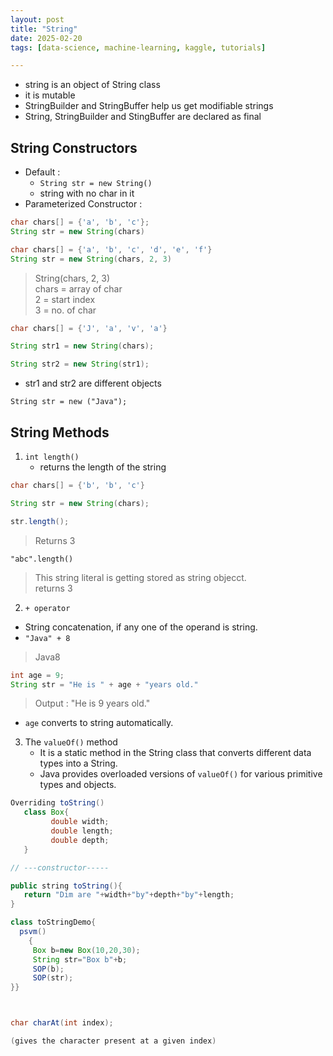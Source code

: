 ```yaml
---
layout: post
title: "String"
date: 2025-02-20
tags: [data-science, machine-learning, kaggle, tutorials]

---
```


- string is an object of String class
- it is mutable
- StringBuilder and StringBuffer help us get modifiable strings
- String, StringBuilder and StingBuffer are declared as final

## String Constructors

-  Default :
    - `String str = new String()`
    - string with no char in it
- Parameterized Constructor :
```java
char chars[] = {'a', 'b', 'c'};
String str = new String(chars)
```

```java
char chars[] = {'a', 'b', 'c', 'd', 'e', 'f'}
String str = new String(chars, 2, 3)
```

> String(chars, 2, 3)  
> chars = array of char  
> 2 = start index  
> 3 = no. of char

```java
char chars[] = {'J', 'a', 'v', 'a'}

String str1 = new String(chars);

String str2 = new String(str1);
```
- str1 and str2 are different objects

`String str = new ("Java");`

## String Methods

1) `int length()`
    - returns the length of the string
```java
char chars[] = {'b', 'b', 'c'}

String str = new String(chars);

str.length();
```
> Returns 3 

`"abc".length()`  
> This string literal is getting stored as string objecct.  
> returns 3

2) `+ operator`
- String concatenation, if any one of the operand is string.  
- `"Java" + 8` 
> Java8

```java
int age = 9;
String str = "He is " + age + "years old."
```
> Output : "He is 9 years old."
- `age` converts to string automatically.

3)  The `valueOf()` method 
    - It is a static method in the String class that converts different data types into a String. 
    - Java provides overloaded versions of `valueOf()` for various primitive types and objects.

```java
Overriding toString()
   class Box{
         double width;
         double length;
         double depth;
   }

// ---constructor-----

public string toString(){
   return "Dim are "+width+"by"+depth+"by"+length;
}

class toStringDemo{
  psvm()
    {
     Box b=new Box(10,20,30);
     String str="Box b"+b;
     SOP(b);
     SOP(str);
}}



char charAt(int index);

(gives the character present at a given index)
```